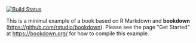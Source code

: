 [![Build Status](https://travis-ci.com/XiangyunHuang/bookdown-test.svg?branch=master)](https://travis-ci.com/XiangyunHuang/bookdown-test)

This is a minimal example of a book based on R Markdown and **bookdown** (https://github.com/rstudio/bookdown). Please see the page "Get Started" at https://bookdown.org/ for how to compile this example.

